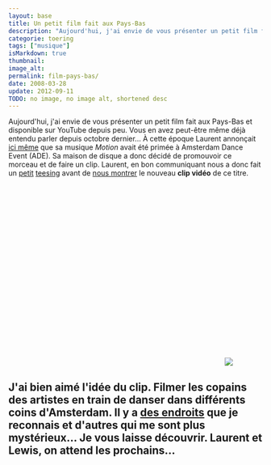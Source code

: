 ```yaml
---
layout: base
title: Un petit film fait aux Pays-Bas
description: "Aujourd'hui, j'ai envie de vous présenter un petit film fait aux Pays-Bas et disponible sur YouTube depuis peu. Vous en avez peut-être même déjà entendu pa"
categorie: toering
tags: ["musique"]
isMarkdown: true
thumbnail: 
image_alt: 
permalink: film-pays-bas/
date: 2008-03-28
update: 2012-09-11
TODO: no image, no image alt, shortened desc
---
```


Aujourd'hui, j'ai envie de vous présenter un petit film fait aux Pays-Bas et disponible sur YouTube depuis peu. Vous en avez peut-être même déjà entendu parler depuis octobre dernier... À cette époque Laurent annonçait [ici même](/quelques-nouvelles-en-vrac#c427) que sa musique *Motion* avait été primée à Amsterdam Dance Event (ADE). Sa maison de disque a donc décidé de promouvoir ce morceau et de faire un clip. Laurent, en bon communiquant nous a donc fait un [petit](http://laurentchambon.blogspot.com/2007/12/le-vent-ma-rendu-sourd.html) [teesing](http://laurentchambon.blogspot.com/2008/01/motion-en-vido.html) avant de [nous montrer](http://laurentchambon.blogspot.com/2008/03/motion-la-vido.html) le nouveau **clip vidéo** de ce titre.

<!-- HTML -->
<object width="425" height="355"><param name="movie" value="http://www.youtube.com/v/gSVowp9KgTU&hl=en"></param><param name="wmode" value="transparent"></param><embed src="http://www.youtube.com/v/gSVowp9KgTU&hl=en" type="application/x-shockwave-flash" wmode="transparent" width="425" height="355"></embed></object>
<a href="http://www.wikio.fr/vote" target="_tab"><img src="http://www.wikio.fr/shared/img/vote/wikio3.gif" style="border:none;vertical-align:middle;"/></a>
<!-- / HTML -->

J'ai bien aimé l'idée du clip. Filmer les copains des artistes en train de danser dans différents coins d'Amsterdam. Il y a [des endroits](http://flickr.com/photos/13274211@N00/509936621/) que je reconnais et d'autres qui me sont plus mystérieux... Je vous laisse découvrir. Laurent et Lewis, on attend les prochains...
---